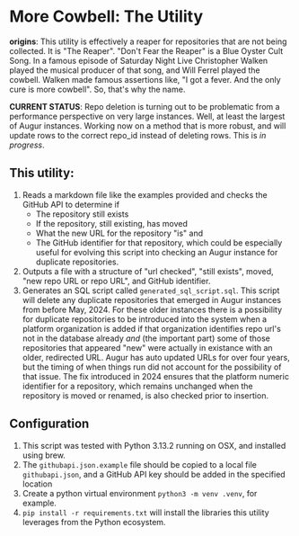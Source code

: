 # More Cowbell: The Utility
**origins**: This utility is effectively a reaper for repositories that are not being collected. It is "The Reaper". "Don't Fear the Reaper" is a Blue Oyster Cult Song. In a famous episode of Saturday Night Live Christopher Walken played the musical producer of that song, and Will Ferrel played the cowbell. Walken made famous assertions like, "I got a fever. And the only cure is more cowbell". So, that's why the name. 

**CURRENT STATUS**: Repo deletion is turning out to be problematic from a performance perspective on very large instances. Well, at least the largest of Augur instances. Working now on a method that is more robust, and will update rows to the correct repo_id instead of deleting rows. This is _in progress_. 

## This utility: 
1. Reads a markdown file like the examples provided and checks the GitHub API to determine if 
    * The repository still exists
    * If the repository, still existing, has moved
    * What the new URL for the repository "is" and 
    * The GitHub identifier for that repository, which could be especially useful for evolving this script into checking an Augur instance for duplicate repositories. 
2. Outputs a file with a structure of "url checked", "still exists", moved, "new repo URL or repo URL", and GitHub identifier. 
3. Generates an SQL script called `generated_sql_script.sql`. This script will delete any duplicate repositories that emerged in Augur instances from before May, 2024. For these older instances there is a possibility for duplicate repositories to be introduced into the system when a platform organization is added if that organization identifies repo url's not in the database already *and* (the important part) some of those repositories that appeared "new" were actually in existance with an older, redirected URL. Augur has auto updated URLs for over four years, but the timing of when things run did not account for the possibility of that issue. The fix introduced in 2024 ensures that the platform numeric identifier for a repository, which remains unchanged when the repository is moved or renamed, is also checked prior to insertion. 

## Configuration
1. This script was tested with Python 3.13.2 running on OSX, and installed using brew. 
2. The `githubapi.json.example` file should be copied to a local file `githubapi.json`, and a GitHub API key should be added in the specified location
3. Create a python virtual environment `python3 -m venv .venv`, for example. 
4. `pip install -r requirements.txt` will install the libraries this utility leverages from the Python ecosystem. 